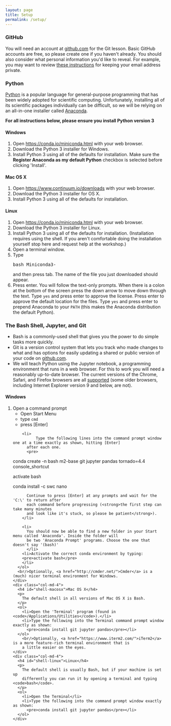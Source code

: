 ```yaml
---
layout: page
title: Setup
permalink: /setup/
---
```


<div id="git"> <!-- Start of 'Git' section. GitHub browser compatability
           is given at https://help.github.com/articles/supported-browsers/-->
  <h3>GitHub</h3>
  <p>
    You will need an account at <a href="https://github.com/">github.com</a>
    for the Git lesson. Basic GitHub accounts are free, so please create one if you haven't already.
    You should also consider what personal information you'd like to reveal. For
    example, you may want to review
    <a href="https://help.github.com/articles/keeping-your-email-address-private/">these instructions</a>
    for keeping your email address private.
  </p>
</div> <!-- End of 'Git' section. -->

<div id="python"> <!-- Start of 'Python' section. Remove the third paragraph if
           the workshop will teach Python using something other than
           the IPython notebook.
           Details at http://ipython.org/ipython-doc/2/install/install.html#browser-compatibility -->
  <h3>Python</h3>

  <p>
    <a href="http://python.org">Python</a> is a popular language for general-purpose
    programming that has been widely adopted for scientific computing. Unfortunately, installing all of
    its scientific packages individually can be difficult, so we will be relying on an
    all-in-one installer called <a href="https://www.continuum.io/anaconda">Anaconda</a>.
   </p>
    <p>
      <strong>For all instructions below, please ensure you install Python version 3</strong>
    </p>

  <div class="row">
    <div class="col-md-4">
      <h4 id="python-windows">Windows</h4>
      <!-- <a href="https://www.youtube.com/watch?v=xxQ0mzZ8UvA">Video Tutorial</a> -->
      <ol>
        <li>Open <a href="https://conda.io/miniconda.html">https://conda.io/miniconda.html</a> with your web browser.</li>
        <li>Download the Python 3 installer for Windows.</li>
        <li>Install Python 3 using all of the defaults for installation. Make sure the
          <strong>Register Anaconda as my default Python</strong> checkbox is selected before clicking 'Install'.</li>
      </ol>
    </div>
    <div class="col-md-4">
      <h4 id="python-macosx">Mac OS X</h4>
      <!-- <a href="https://www.youtube.com/watch?v=TcSAln46u9U">Video Tutorial</a> -->
      <ol>
        <li>Open <a href="https://www.continuum.io/downloads">https://www.continuum.io/downloads</a> with your web browser.</li>
        <li>Download the Python 3 installer for OS X.</li>
        <li>Install Python 3 using all of the defaults for installation.</li>
      </ol>
    </div>
    <div class="col-md-4">
      <h4 id="python-linux">Linux</h4>
      <ol>
        <li>Open <a href="https://conda.io/miniconda.html">https://conda.io/miniconda.html</a> with your web browser.</li>
        <li>Download the Python 3 installer for Linux.</li>
        <li>Install Python 3 using all of the defaults for installation.
        (Installation requires using the shell. If you aren't
        comfortable doing the installation yourself
        stop here and request help at the workshop.)</li>
        <li>
          Open a terminal window.
        </li>
        <li>
          Type <pre>bash Miniconda3-</pre> and then press
          tab. The name of the file you just downloaded should
          appear.
        </li>
        <li>
          Press enter. You will follow the text-only prompts.  When
          there is a colon at the bottom of the screen press the down
          arrow to move down through the text. Type <code>yes</code> and
          press enter to approve the license. Press enter to approve the
          default location for the files. Type <code>yes</code> and
          press enter to prepend Anaconda to your <code>PATH</code>
          (this makes the Anaconda distribution the default Python).
        </li>
      </ol>
    </div>
  </div>
</div> <!-- End of 'Python' section. -->

<div id="shell"> <!-- Start of 'shell' section. -->
  <h3>The Bash Shell, Jupyter, and Git</h3>
    <ul>
      <li>Bash is a commonly-used shell that gives you the power to do simple
        tasks more quickly.</li>
      <li>Git is a version control system that lets you track who made changes
    to what and has options for easily updating a shared or public
    version of your code
    on <a href="https://github.com/">github.com</a>.</li>
    <li>We will teach Python using the Jupyter notebook, a programming environment
      that runs in a web browser. For this to work you will need a reasonably
      up-to-date browser. The current versions of the Chrome, Safari, and
      Firefox browsers are all
      <a href="http://ipython.org/ipython-doc/2/install/install.html#browser-compatibility">supported</a>
      (some older browsers, including Internet Explorer version 9
      and below, are not).</li>
  </ul>

  <div class="row">
    <div class="col-md-4">
      <h4 id="shell-windows">Windows</h4>
      <ol>
        <li>Open a command prompt
          <ul><li>Open Start Menu </li>
            <li>type <code>cmd</code></li>
            <li>press [Enter]</li></ul>
          </li>

        <li>
              Type the following lines into the command prompt window one at a time exactly as shown, hitting [Enter]
          after each one.
          <pre>
conda create -n bash m2-base git jupyter pandas tornado=4.4 console_shortcut

activate bash

conda install -c swc nano</pre>

          Continue to press [Enter] at any prompts and wait for the 'C:\' to return after
          each command before progressing (<strong>the first step can take many minutes
          and look like it's stuck, so please be patient</strong>).
        </li>

        <li>
          You should now be able to find a new folder in your Start menu called 'Anaconda'. Inside the folder will
          be two 'Anaconda Prompt' programs. Choose the one that doesn't say '(bash)'
          </li>
        <li>Activate the correct conda environment by typing:
        <pre>activate bash</pre>
        </li>
      </ol>
      <br/>Optionally, <a href="http://cmder.net/">Cmder</a> is a (much) nicer terminal environment for Windows.
    </div>
    <div class="col-md-4">
      <h4 id="shell-macosx">Mac OS X</h4>
      <p>
        The default shell in all versions of Mac OS X is Bash.
      </p>
      <ol>
        <li>Open the 'Terminal' program (found in <code>/Applications/Utilities</code>).</li>
        <li>Type the following into the Terminal command prompt window exactly as shown:
          <pre>conda install git jupyter pandas</pre></li>
      </ol>
        <br/>Optionally, <a href="https://www.iterm2.com/">iTerm2</a> is a more feature-rich terminal environment that is
        a little easier on the eyes.
    </div>
    <div class="col-md-4">
      <h4 id="shell-linux">Linux</h4>
      <p>
        The default shell is usually Bash, but if your machine is set up
        differently you can run it by opening a terminal and typing <code>bash</code>.
      </p>
      <ol>
        <li>Open the Terminal</li>
        <li>Type the following into the command prompt window exactly as shown:
          <pre>conda install git jupyter pandas</pre></li>
      </ol>
    </div>
  </div>
</div> <!-- End of 'shell' section. -->
